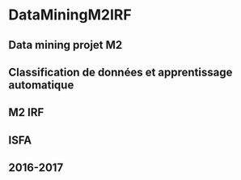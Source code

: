 # DataMiningM2IRF

## Data mining projet M2

## Classification de données  et apprentissage automatique

## M2 IRF

## ISFA

## 2016-2017

